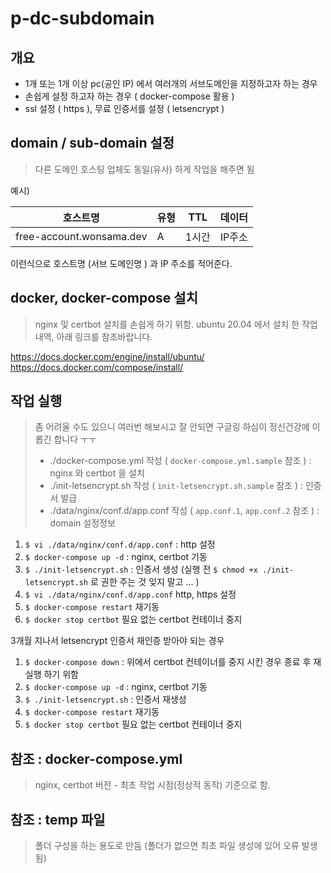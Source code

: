 # p-dc-subdomain

## 개요

- 1개 또는 1개 이상 pc(공인 IP) 에서 여러개의 서브도메인을 지정하고자 하는 경우
- 손쉽게 설정 하고자 하는 경우 ( docker-compose 활용 )
- ssl 설정 ( https ), 무료 인증서를 설정 ( letsencrypt )

## domain / sub-domain 설정

> 다른 도메인 호스팅 업체도 동일(유사) 하게 작업을 해주면 됨

예시)

| 호스트명                 | 유형 | TTL   | 데이터 |
| ------------------------ | ---- | ----- | ------ |
| free-account.wonsama.dev | A    | 1시간 | IP주소 |

이런식으로 호스트명 (서브 도메인명 ) 과 IP 주소를 적어준다.

## docker, docker-compose 설치

> nginx 및 certbot 설치를 손쉽게 하기 위함.
> ubuntu 20.04 에서 설치 한 작업 내역, 아래 링크를 참조바랍니다.

https://docs.docker.com/engine/install/ubuntu/
https://docs.docker.com/compose/install/

## 작업 실행

> 좀 어려울 수도 있으니 여러번 해보시고 잘 안되면 구글링 하심이 정신건강에 이롭긴 합니다 ㅜㅜ
>
> - ./docker-compose.yml 작성 ( `docker-compose.yml.sample` 참조 ) : nginx 와 certbot 을 설치
> - ./init-letsencrypt.sh 작성 ( `init-letsencrypt.sh.sample` 참조 ) : 인증서 발급
> - ./data/nginx/conf.d/app.conf 작성 ( `app.conf.1`, `app.conf.2` 참조 ) : domain 설정정보

1. `$ vi ./data/nginx/conf.d/app.conf` : http 설정
2. `$ docker-compose up -d` : nginx, certbot 기동
3. `$ ./init-letsencrypt.sh` : 인증서 생성 (실행 전 `$ chmod +x ./init-letsencrypt.sh` 로 권한 주는 것 잊지 말고 ... )
4. `$ vi ./data/nginx/conf.d/app.conf` http, https 설정
5. `$ docker-compose restart` 재기동
6. `$ docker stop certbot` 필요 없는 certbot 컨테이너 중지

3개월 지나서 letsencrypt 인증서 재인증 받아야 되는 경우

1. `$ docker-compose down` : 위에서 certbot 컨테이너를 중지 시킨 경우 종료 후 재실행 하기 위함
2. `$ docker-compose up -d` : nginx, certbot 기동
3. `$ ./init-letsencrypt.sh` : 인증서 재생성
4. `$ docker-compose restart` 재기동
5. `$ docker stop certbot` 필요 없는 certbot 컨테이너 중지

## 참조 : docker-compose.yml

> nginx, certbot 버전 - 최초 작업 시점(정상적 동작) 기준으로 함.

## 참조 : temp 파일

> 폴더 구성을 하는 용도로 만듬 (폴더가 없으면 최초 파일 생성에 있어 오류 발생됨)
